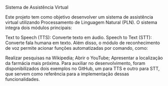 Sistema de Assistência Virtual

Este projeto tem como objetivo desenvolver um sistema de assistência virtual utilizando Processamento de Linguagem Natural (PLN). O sistema integra dois módulos principais:

Text to Speech (TTS): Converte texto em áudio.
Speech to Text (STT): Converte fala humana em texto.
Além disso, o módulo de reconhecimento de voz permite acionar funções automatizadas por comando, como:

Realizar pesquisas na Wikipedia;
Abrir o YouTube;
Apresentar a localização da farmácia mais próxima.
Para auxiliar no desenvolvimento, foram disponibilizados dois exemplos no GitHub, um para TTS e outro para STT, que servem como referência para a implementação dessas funcionalidades.
